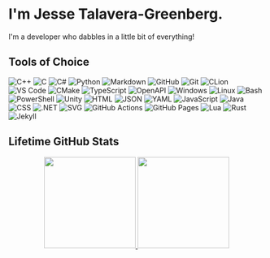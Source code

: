# I'm Jesse Talavera-Greenberg.

I'm a developer who dabbles in a little bit of everything!

## Tools of Choice

![C++](https://img.shields.io/badge/-C++-a83e9a?style=for-the-badge&logo=C%2B%2B&logoColor=00599C)
![C](https://img.shields.io/badge/-C-a83e9a?style=for-the-badge&logo=C)
![C#](https://img.shields.io/badge/-C%23-a83e9a?style=for-the-badge&logo=csharp&logoColor=239120)
![Python](https://img.shields.io/badge/-Python-a83e9a?style=for-the-badge&logo=python)
![Markdown](https://img.shields.io/badge/-Markdown-a83e9a?style=for-the-badge&logo=markdown)
![GitHub](https://img.shields.io/badge/-GitHub-a83e9a?style=for-the-badge&logo=github)
![Git](https://img.shields.io/badge/-Git-a83e9a?style=for-the-badge&logo=git)
![CLion](https://img.shields.io/badge/-CLion-a83e9a?style=for-the-badge&logo=clion&logoColor=black)
![VS Code](https://img.shields.io/badge/-VS%20Code-a83e9a?style=for-the-badge&logo=visual-studio-code&logoColor=007ACC)
![CMake](https://img.shields.io/badge/-CMake-a83e9a?style=for-the-badge&logo=cmake&logoColor=064F8C)
![TypeScript](https://img.shields.io/badge/-TypeScript-a83e9a?style=for-the-badge&logo=typescript&logoColor=007ACC)
![OpenAPI](https://img.shields.io/badge/-OpenAPI-a83e9a?style=for-the-badge&logo=openapi-initiative&logoColor=6BA539)
![Windows](https://img.shields.io/badge/-Windows-a83e9a?style=for-the-badge&logo=windows&logoColor=0078D6)
![Linux](https://img.shields.io/badge/-Linux-a83e9a?style=for-the-badge&logo=linux&logoColor=FCC624)
![Bash](https://img.shields.io/badge/-Bash-a83e9a?style=for-the-badge&logo=gnu-bash&logoColor=4eaa25)
![PowerShell](https://img.shields.io/badge/-PowerShell-a83e9a?style=for-the-badge&logo=powershell&logoColor=5391FE)
![Unity](https://img.shields.io/badge/-Unity-a83e9a?style=for-the-badge&logo=unity&logoColor=000000)
![HTML](https://img.shields.io/badge/-HTML-a83e9a?style=for-the-badge&logo=html5&logoColor=E34F26)
![JSON](https://img.shields.io/badge/-JSON-a83e9a?style=for-the-badge&logo=json&logoColor=000000)
![YAML](https://img.shields.io/badge/-YAML-a83e9a?style=for-the-badge&logo=yaml&logoColor=cb171e)
![JavaScript](https://img.shields.io/badge/-JavaScript-a83e9a?style=for-the-badge&logo=javascript&logoColor=F7DF1E)
![Java](https://img.shields.io/badge/-Java-a83e9a?style=for-the-badge&logo=openjdk&logoColor=437291)
![CSS](https://img.shields.io/badge/-CSS-a83e9a?style=for-the-badge&logo=css3&logoColor=1572B6)
![.NET](https://img.shields.io/badge/-.NET-a83e9a?style=for-the-badge&logo=.net&logoColor=512BD4)
![SVG](https://img.shields.io/badge/-SVG-a83e9a?style=for-the-badge&logo=svg&logoColor=FFB13B)
![GitHub Actions](https://img.shields.io/badge/-GitHub%20Actions-a83e9a?style=for-the-badge&logo=github-actions&logoColor=2088FF)
![GitHub Pages](https://img.shields.io/badge/-GitHub%20Pages-a83e9a?style=for-the-badge&logo=github&logoColor=2088FF)
![Lua](https://img.shields.io/badge/-Lua-a83e9a?style=for-the-badge&logo=lua&logoColor=2C2D72)
![Rust](https://img.shields.io/badge/-Rust-a83e9a?style=for-the-badge&logo=rust&logoColor=000000)
![Jekyll](https://img.shields.io/badge/-Jekyll-a83e9a?style=for-the-badge&logo=jekyll&logoColor=CC0000)

## Lifetime GitHub Stats

<p align="center">
<a href="https://github.com/JesseTG">
  <img height="180em" src="https://github-readme-stats-eight-theta.vercel.app/api?username=JesseTG&show_icons=true&theme=transparent&include_all_commits=true&layout=compact&count_private=true"/>
  <img height="180em" src="https://github-readme-stats-eight-theta.vercel.app/api/top-langs/?username=JesseTG&layout=donut&langs_count=8&hide=jupyter%20notebook"/>
</a>
</p>

<!--
**JesseTG/JesseTG** is a ✨ _special_ ✨ repository because its `README.md` (this file) appears on your GitHub profile.

Here are some ideas to get you started:

- 🔭 I’m currently working on ...
- 🌱 I’m currently learning ...
- 👯 I’m looking to collaborate on ...
- 🤔 I’m looking for help with ...
- 💬 Ask me about ...
- 📫 How to reach me: ...
- 😄 Pronouns: ...
- ⚡ Fun fact: ...
-->
